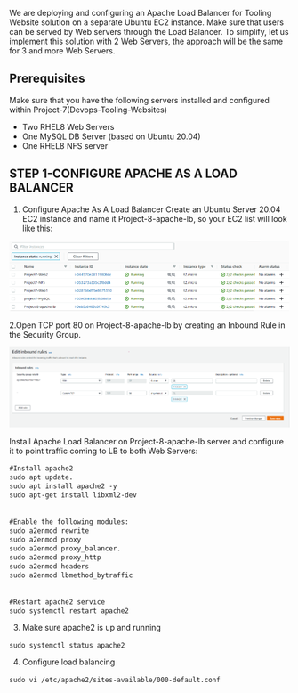 
We are deploying and configuring an Apache Load Balancer for Tooling Website solution on a separate Ubuntu EC2 instance. Make sure that users can be served by Web servers through the Load Balancer.
To simplify, let us implement this solution with 2 Web Servers, the approach will be the same for 3 and more Web Servers.

## Prerequisites
Make sure that you have the following servers installed and configured within Project-7(Devops-Tooling-Websites)
- Two RHEL8 Web Servers
- One MySQL DB Server (based on Ubuntu 20.04)
- One RHEL8 NFS server

## STEP 1-CONFIGURE APACHE AS A LOAD BALANCER
1. Configure Apache As A Load Balancer
Create an Ubuntu Server 20.04 EC2 instance and name it Project-8-apache-lb, so your EC2 list will look like this:

![](assets/3.png)

2.Open TCP port 80 on Project-8-apache-lb by creating an Inbound Rule in the Security Group.

![](assets/1.png)

Install Apache Load Balancer on Project-8-apache-lb server and configure it to point traffic coming to LB to both Web Servers:

```
#Install apache2
sudo apt update.
sudo apt install apache2 -y
sudo apt-get install libxml2-dev


#Enable the following modules:
sudo a2enmod rewrite
sudo a2enmod proxy
sudo a2enmod proxy_balancer.
sudo a2enmod proxy_http
sudo a2enmod headers
sudo a2enmod lbmethod_bytraffic


#Restart apache2 service
sudo systemctl restart apache2
```
3. Make sure apache2 is up and running

`sudo systemctl status apache2`

4. Configure load balancing

`sudo vi /etc/apache2/sites-available/000-default.conf`

